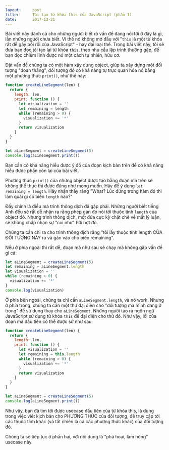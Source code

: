 ```yaml
---
layout:     post
title:      Tái tạo từ khóa this của JavaScript (phần 1)
date:       2017-12-21
---
```


Bài viết này dành cả cho những người biết rõ vấn đề đang nói tới ở đây là gì, lẫn những
người chưa biết. Vì thế nó không mở đầu với "`this` là một từ khóa rất dễ gây bối rối
của JavaScript" - hay đại loại thế. Trong bài viết này, tôi sẽ đưa bạn đọc tái tạo lại
từ khóa `this`, theo nhu cầu lập trình thường gặp, để bạn đọc chiếm lĩnh được nó một 
cách tự nhiên, hữu cơ.

Đặt vấn đề chúng ta có một hàm xây dựng object, giúp ta xây dựng một đối tượng "đoạn 
thẳng", đối tượng đó có khả năng tự trực quan hóa nó bằng một phương thức `print()`, như
thế này:

```javascript
function createLineSegment(len) {
  return {
    length: len,
    print: function () {
      let visualization = ''
      let remaining = length
      while (remaining > 0) {
        visualization += '*'
      }
      return visualization
    }
  }
}

let aLineSegment = createLineSegment(5)
console.log(aLineSegment.print())
```

Bạn cần có khả năng hiểu được ý đồ của đoạn kịch bản trên để có khả năng hiểu được phần
còn lại của bài viết.

Phương thức `print()` của những object được tạo bằng đoạn mã trên sẽ không thể thực thi
được đúng như mong muốn. Hãy để ý dòng `let remaining = length`. Hãy nhận thấy rằng "What?
Lúc đứng trong hàm đó thì làm quái gì có biến `length` nào?"

Đấy chính là điều mà trình thông dịch đã gặp phải. Những người biết tiếng Anh đều sẽ 
rất dễ nhận ra rằng phép gán đó nói tới thuộc tính `length` của object đó. Nhưng trình 
thông dịch, một đứa cực kỳ chặt chẽ về mặt lý luận, sẽ không chấp nhận sự "coi như" hời
hợt đó.

Chúng ta cần chỉ ra cho trình thông dịch rằng "tôi lấy thuộc tính length CỦA ĐỐI TƯỢNG 
NÀY ra và gán vào cho biến remaining".

Nếu ở phía ngoài thì rất dễ, đoạn mã như sau sẽ chạy mà không gặp vấn đề gì cả:

```javascript
let aLineSegment = createLineSegment(5)
let remaining = aLineSegment.length
let visualization = ''
while (remaining > 0) {
  visualization += '*'
}
console.log(visualization)
```

Ở phía bên ngoài, chúng ta chỉ cần `aLineSegment.length`, và nó work. Nhưng ở phía trong, 
chúng ta cần một thứ đại diện cho "đối tượng mà mình đang ở trong" để sử dụng thay cho
`aLineSegment`. Những người tạo ra ngôn ngữ JavaScript sử dụng từ khóa `this` để đại 
diện cho thứ đó. Như vậy, lỗi của đoạn mã đầu tiên có thể được sử như sau:

```javascript
function createLineSegment(len) {
  return {
    length: len,
    print: function () {
      let visualization = ''
      let remaining = this.length
      while (remaining > 0) {
        visualization += '*'
      }
      return visualization
    }
  }
}

let aLineSegment = createLineSegment(5)
console.log(aLineSegment.print())
```

Như vậy, bạn đã tìm tới được usecase đầu tiên của từ khóa this, là dùng trong việc viết 
kịch bản cho PHƯƠNG THỨC của đối tượng, để truy cập tới các thuộc tính khác (và tất nhiên
là cả các phương thức khác) của đối tượng đó.

Chúng ta sẽ tiếp tục ở phần hai, với nội dung là "phá hoại, làm hỏng" usecase này.
